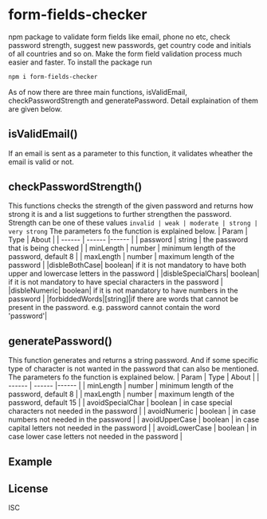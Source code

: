 # form-fields-checker

npm package to validate form fields like email, phone no etc, check password strength, suggest new passwords, get country code and initials of all countries and so on. Make the form field validation process much easier and faster.
To install the package run

```sh
npm i form-fields-checker
```

As of now there are three main functions, isValidEmail, checkPasswordStrength and generatePassword. Detail explaination of them are given below.

## isValidEmail()

If an email is sent as a parameter to this function, it validates wheather the email is valid or not.

## checkPasswordStrength()

This functions checks the strength of the given password and returns how strong it is and a list suggetions to further strengthen the password. Strength can be one of these values `invalid | weak | moderate | strong | very strong` The parameters fo the function is explained below.
| Param | Type | About |
| ------ | ------ |------ |
| password | string | the password that is being checked |
| minLength | number | minimum length of the password, default 8 |
| maxLength | number | maximum length of the password |
|disbleBothCase| boolean| if it is not mandatory to have both upper and lowercase letters in the password |
|disbleSpecialChars| boolean| if it is not mandatory to have special characters in the password |
|disbleNumeric| boolean| if it is not mandatory to have numbers in the password |
|forbiddedWords|[string]|if there are words that cannot be present in the password. e.g. password cannot contain the word 'password'|

## generatePassword()

This function generates and returns a string password. And if some specific type of character is not wanted in the password that can also be mentioned. The parameters fo the function is explained below.
| Param | Type | About |
| ------ | ------ |------ |
| minLength | number | minimum length of the password, default 8 |
| maxLength | number | maximum length of the password, default 15 |
| avoidSpecialChar | boolean | in case special characters not needed in the password |
| avoidNumeric | boolean | in case numbers not needed in the password |
| avoidUpperCase | boolean | in case capital letters not needed in the password |
| avoidLowerCase | boolean | in case lower case letters not needed in the password |

## Example

## License

ISC

